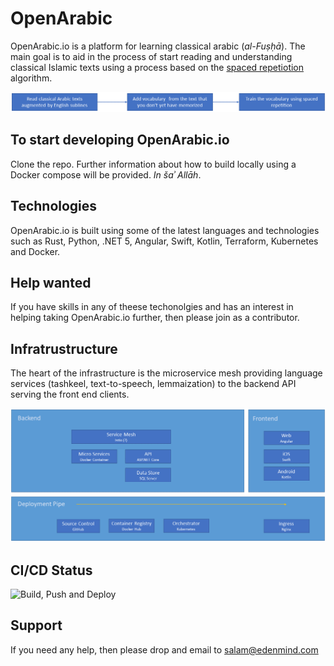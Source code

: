 # OpenArabic

OpenArabic.io is a platform for learning classical arabic (*al-Fuṣḥā*). The main goal is to aid in the process of start reading and understanding classical Islamic texts using a process based on the [spaced repetiotion](https://en.wikipedia.org/wiki/Spaced_repetition) algorithm.

![Learning Process](https://github.com/edenmind/OpenArabic/blob/main/docs/The%20Learning%20Process.png)

## To start developing OpenArabic.io

Clone the repo. Further information about how to build locally using a Docker compose will be provided. *In šaʾ Allāh*.

## Technologies

OpenArabic.io is built using some of the latest languages and technologies such as Rust, Python, .NET 5, Angular, Swift, Kotlin, Terraform, Kubernetes and Docker.

## Help wanted

If you have skills in any of theese techonolgies and has an interest in helping taking OpenArabic.io further, then please join as a contributor.

## Infratrustructure

The heart of the infrastructure is the microservice mesh providing language services (tashkeel, text-to-speech, lemmaization) to the backend API serving the front end clients.

![Service Infrastructure](https://github.com/edenmind/OpenArabic/blob/main/docs/OpenArabic%20-%20Service%20Architecture.png)

## CI/CD Status

![Build, Push and Deploy](https://github.com/edenmind/OpenArabic/workflows/Build,%20Push%20and%20Deploy/badge.svg)

## Support

If you need any help, then please drop and email to salam@edenmind.com
